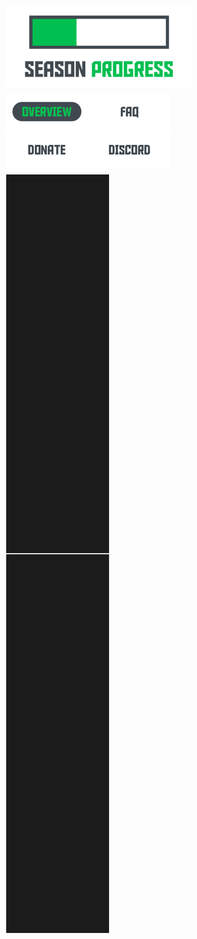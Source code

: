 [![Overview-Button](/Assets/logo.png)](https://github.com/thomaskeig/SeasonProgress)

[![Overview-Button](/Assets/buttons/overview-clicked.png)](https://github.com/thomaskeig/SeasonProgress/blob/main/README.md) [![FAQ-Button](/Assets/buttons/faq-unclicked.png)](https://github.com/thomaskeig/SeasonProgress/blob/main/FAQ.md) [![Donate-Button](/Assets/buttons/donate-unclicked.png)](https://github.com/thomaskeig/SeasonProgress/blob/main/DONATE.md) [![Discord-Button](/Assets/buttons/discord-unclicked.png)](https://github.com/thomaskeig/SeasonProgress/blob/main/DISCORD.md)

![Banner](/.github/banner.png) ![Banner](/.github/banner.png)
